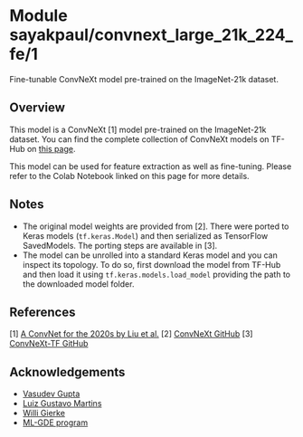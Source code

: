 # Module sayakpaul/convnext_large_21k_224_fe/1

Fine-tunable ConvNeXt model pre-trained on the ImageNet-21k dataset.

<!-- asset-path: https://storage.googleapis.com/convnext/saved_models/tars/convnext_large_21k_224_fe.tar  -->
<!-- task: image-classification -->
<!-- network-architecture: convnext -->
<!-- format: saved_model_2 -->
<!-- fine-tunable: true -->
<!-- license: mit -->
<!-- colab: https://colab.research.google.com/github/sayakpaul/ConvNeXt-TF/blob/main/notebooks/finetune.ipynb -->

## Overview

This model is a ConvNeXt [1] model pre-trained on the ImageNet-21k dataset. You can find the complete
collection of ConvNeXt models on TF-Hub on [this page](https://tfhub.dev/sayakpaul/collections/convnext/1).

This model can be used for feature extraction as well as fine-tuning. Please refer to the Colab Notebook
linked on this page for more details.

## Notes

* The original model weights are provided from [2]. There were ported to Keras models
(`tf.keras.Model`) and then serialized as TensorFlow SavedModels. The porting
steps are available in [3].
* The model can be unrolled into a standard Keras model and you can inspect its topology.
To do so, first download the model from TF-Hub and then load it using `tf.keras.models.load_model`
providing the path to the downloaded model folder.

## References

[1] [A ConvNet for the 2020s by Liu et al.](https://arxiv.org/abs/2201.03545)
[2] [ConvNeXt GitHub](https://github.com/facebookresearch/ConvNeXt)
[3] [ConvNeXt-TF GitHub](https://github.com/sayakpaul/ConvNeXt-TF)

## Acknowledgements

* [Vasudev Gupta](https://github.com/vasudevgupta7) 
* [Luiz Gustavo Martins](https://twitter.com/gusthema)
* [Willi Gierke](https://ch.linkedin.com/in/willi-gierke)
* [ML-GDE program](https://developers.google.com/programs/experts/)

